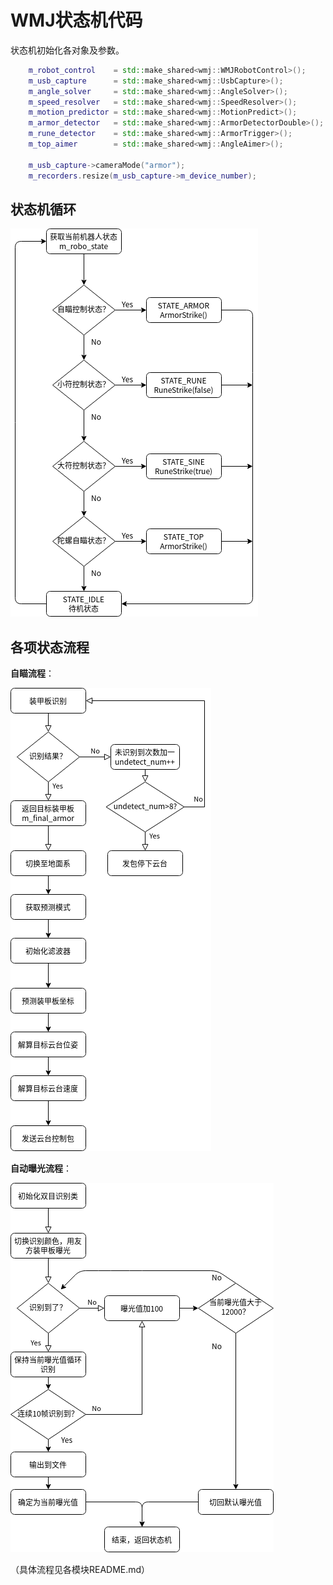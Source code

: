 # WMJ状态机代码

状态机初始化各对象及参数。

```c++
    m_robot_control    = std::make_shared<wmj::WMJRobotControl>();
    m_usb_capture      = std::make_shared<wmj::UsbCapture>();
    m_angle_solver     = std::make_shared<wmj::AngleSolver>();
    m_speed_resolver   = std::make_shared<wmj::SpeedResolver>();
    m_motion_predictor = std::make_shared<wmj::MotionPredict>();
    m_armor_detector   = std::make_shared<wmj::ArmorDetectorDouble>();
    m_rune_detector    = std::make_shared<wmj::ArmorTrigger>();
    m_top_aimer        = std::make_shared<wmj::AngleAimer>();

    m_usb_capture->cameraMode("armor");
    m_recorders.resize(m_usb_capture->m_device_number);
```

## 状态机循环

![](state_machine.png)

## 各项状态流程

**自瞄流程**：

![](state_armor.png)

**自动曝光流程**：

![](autoexposure.png)

（具体流程见各模块README.md）


